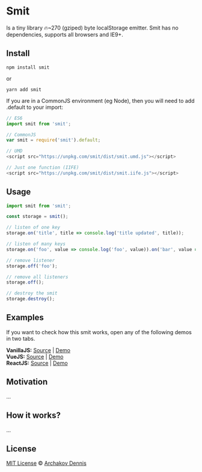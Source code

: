 # Smit

Is a tiny library 🔥~270 (gziped) byte localStorage emitter. Smit has no dependencies, supports all browsers and IE9+.

## Install

```
npm install smit
```

or

```
yarn add smit
```

If you are in a CommonJS environment (eg Node), then you will need to add .default to your import:

```js
// ES6
import smit from 'smit';

// CommonJS
var smit = require('smit').default;

// UMD
<script src="https://unpkg.com/smit/dist/smit.umd.js"></script>

// Just one function (IIFE)
<script src="https://unpkg.com/smit/dist/smit.iife.js"></script>
```

## Usage

```js
import smit from 'smit';

const storage = smit();

// listen of one key
storage.on('title', title => console.log('title updated', title));

// listen of many keys
storage.on('foo', value => console.log('foo', value)).on('bar', value => console.log('bar', value));

// remove listener
storage.off('foo');

// remove all listeners
storage.off();

// destroy the smit
storage.destroy();
```

## Examples

If you want to check how this smit works, open any of the following demos in two tabs.

**VanillaJS:** [Source](https://codesandbox.io/s/thirsty-gagarin-2dnp9) | [Demo](https://2dnp9.csb.app/)
<br>
**VueJS:** [Source](https://codesandbox.io/s/vue-template-f17f6) | [Demo](https://f17f6.csb.app/)
<br>
**ReactJS:** [Source](https://codesandbox.io/s/happy-mclean-umjel) | [Demo](https://umjel.csb.app/)

## Motivation

...

## How it works?

...

## License

[MIT License](https://opensource.org/licenses/MIT) © [Archakov Dennis](https://archakov.im/about)
